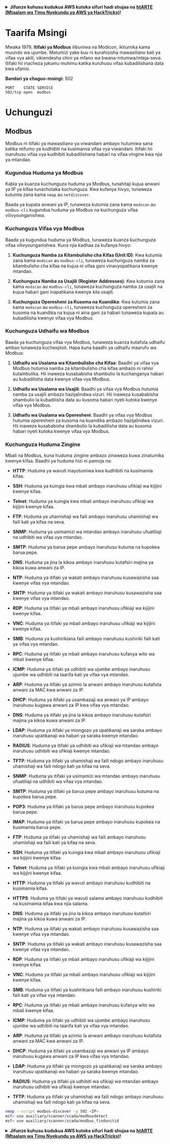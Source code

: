 <details>

<summary><strong>Jifunze kuhusu kudukua AWS kutoka sifuri hadi shujaa na</strong> <a href="https://training.hacktricks.xyz/courses/arte"><strong>htARTE (Mtaalam wa Timu Nyekundu ya AWS ya HackTricks)</strong></a><strong>!</strong></summary>

Njia nyingine za kusaidia HackTricks:

* Ikiwa unataka kuona **kampuni yako inatangazwa kwenye HackTricks** au **kupakua HackTricks kwa PDF** Angalia [**MPANGO WA KUJIUNGA**](https://github.com/sponsors/carlospolop)!
* Pata [**swag rasmi ya PEASS & HackTricks**](https://peass.creator-spring.com)
* Gundua [**The PEASS Family**](https://opensea.io/collection/the-peass-family), mkusanyiko wetu wa kipekee wa [**NFTs**](https://opensea.io/collection/the-peass-family)
* **Jiunge na** 💬 [**Kikundi cha Discord**](https://discord.gg/hRep4RUj7f) au [**kikundi cha telegram**](https://t.me/peass) au **tufuate** kwenye **Twitter** 🐦 [**@carlospolopm**](https://twitter.com/hacktricks_live)**.**
* **Shiriki mbinu zako za kudukua kwa kuwasilisha PRs kwenye** [**HackTricks**](https://github.com/carlospolop/hacktricks) na [**HackTricks Cloud**](https://github.com/carlospolop/hacktricks-cloud) repos za github.

</details>


# Taarifa Msingi

Mwaka 1979, **Itifaki ya Modbus** ilibuniwa na Modicon, ikitumika kama muundo wa ujumbe. Matumizi yake kuu ni kurahisisha mawasiliano kati ya vifaa vya akili, vikiendesha chini ya mfano wa bwana-mtumwa/mteja-seva. Itifaki hii inacheza jukumu muhimu katika kuruhusu vifaa kubadilishana data kwa ufanisi.

**Bandari ya chaguo-msingi:** 502
```
PORT    STATE SERVICE
502/tcp open  modbus
```
# Uchunguzi

## Modbus

Modbus ni itifaki ya mawasiliano ya viwandani ambayo hutumiwa sana katika mifumo ya kudhibiti na kusimamia vifaa vya viwandani. Itifaki hii inaruhusu vifaa vya kudhibiti kubadilishana habari na vifaa vingine kwa njia ya mtandao.

### Kugundua Huduma ya Modbus

Kabla ya kuanza kuchunguza huduma ya Modbus, tunahitaji kujua anwani ya IP ya kifaa tunachotaka kuchunguza. Kwa kufanya hivyo, tunaweza kutumia zana kama `nmap` au `netdiscover`.

Baada ya kupata anwani ya IP, tunaweza kutumia zana kama `modscan` au `modbus-cli` kugundua huduma ya Modbus na kuchunguza vifaa vilivyounganishwa.

### Kuchunguza Vifaa vya Modbus

Baada ya kugundua huduma ya Modbus, tunaweza kuanza kuchunguza vifaa vilivyounganishwa. Kuna njia kadhaa za kufanya hivyo:

1. **Kuchunguza Namba za Kitambulisho cha Kifaa (Unit ID)**: Kwa kutumia zana kama `modscan` au `modbus-cli`, tunaweza kuchunguza namba za kitambulisho cha kifaa na kujua ni vifaa gani vinavyopatikana kwenye mtandao.

2. **Kuchunguza Namba za Usajili (Register Addresses)**: Kwa kutumia zana kama `modscan` au `modbus-cli`, tunaweza kuchunguza namba za usajili na kujua habari gani inapatikana kwenye kila usajili.

3. **Kuchunguza Operesheni za Kusoma na Kuandika**: Kwa kutumia zana kama `modscan` au `modbus-cli`, tunaweza kuchunguza operesheni za kusoma na kuandika na kujua ni aina gani za habari tunaweza kupata au kubadilisha kwenye vifaa vya Modbus.

### Kuchunguza Udhaifu wa Modbus

Baada ya kuchunguza vifaa vya Modbus, tunaweza kuanza kutafuta udhaifu ambao tunaweza kuchexploit. Hapa kuna baadhi ya udhaifu maarufu wa Modbus:

1. **Udhaifu wa Usalama wa Kitambulisho cha Kifaa**: Baadhi ya vifaa vya Modbus hutumia namba za kitambulisho cha kifaa ambazo ni rahisi kutambulika. Hii inaweza kusababisha shambulio la kuchanganya habari au kubadilisha data kwenye vifaa vya Modbus.

2. **Udhaifu wa Usalama wa Usajili**: Baadhi ya vifaa vya Modbus hutumia namba za usajili ambazo hazijalindwa vizuri. Hii inaweza kusababisha shambulio la kubadilisha data au kusoma habari nyeti kutoka kwenye vifaa vya Modbus.

3. **Udhaifu wa Usalama wa Operesheni**: Baadhi ya vifaa vya Modbus hutumia operesheni za kusoma na kuandika ambazo hazijalindwa vizuri. Hii inaweza kusababisha shambulio la kubadilisha data au kusoma habari nyeti kutoka kwenye vifaa vya Modbus.

### Kuchunguza Huduma Zingine

Mbali na Modbus, kuna huduma zingine ambazo zinaweza kuwa zinatumika kwenye kifaa. Baadhi ya huduma hizi ni pamoja na:

- **HTTP**: Huduma ya wavuti inayotumiwa kwa kudhibiti na kusimamia kifaa.

- **SSH**: Huduma ya kuingia kwa mbali ambayo inaruhusu ufikiaji wa kijijini kwenye kifaa.

- **Telnet**: Huduma ya kuingia kwa mbali ambayo inaruhusu ufikiaji wa kijijini kwenye kifaa.

- **FTP**: Huduma ya uhamishaji wa faili ambayo inaruhusu uhamishaji wa faili kati ya kifaa na seva.

- **SNMP**: Huduma ya usimamizi wa mtandao ambayo inaruhusu ufuatiliaji na udhibiti wa vifaa vya mtandao.

- **SMTP**: Huduma ya barua pepe ambayo inaruhusu kutuma na kupokea barua pepe.

- **DNS**: Huduma ya jina la kikoa ambayo inaruhusu kutafsiri majina ya kikoa kuwa anwani za IP.

- **NTP**: Huduma ya itifaki ya wakati ambayo inaruhusu kusawazisha saa kwenye vifaa vya mtandao.

- **SNTP**: Huduma ya itifaki ya wakati ambayo inaruhusu kusawazisha saa kwenye vifaa vya mtandao.

- **RDP**: Huduma ya itifaki ya mbali ambayo inaruhusu ufikiaji wa kijijini kwenye kifaa.

- **VNC**: Huduma ya itifaki ya mbali ambayo inaruhusu ufikiaji wa kijijini kwenye kifaa.

- **SMB**: Huduma ya kushirikiana faili ambayo inaruhusu kushiriki faili kati ya vifaa vya mtandao.

- **RPC**: Huduma ya itifaki ya mbali ambayo inaruhusu kufanya wito wa mbali kwenye kifaa.

- **ICMP**: Huduma ya itifaki ya udhibiti wa ujumbe ambayo inaruhusu ujumbe wa udhibiti na taarifa kati ya vifaa vya mtandao.

- **ARP**: Huduma ya itifaki ya azimio la anwani ambayo inaruhusu kutafuta anwani za MAC kwa anwani za IP.

- **DHCP**: Huduma ya itifaki ya usambazaji wa anwani ya IP ambayo inaruhusu kugawa anwani za IP kwa vifaa vya mtandao.

- **DNS**: Huduma ya itifaki ya jina la kikoa ambayo inaruhusu kutafsiri majina ya kikoa kuwa anwani za IP.

- **LDAP**: Huduma ya itifaki ya miongozo ya upatikanaji wa saraka ambayo inaruhusu upatikanaji wa habari ya saraka kwenye mtandao.

- **RADIUS**: Huduma ya itifaki ya udhibiti wa ufikiaji wa mtandao ambayo inaruhusu udhibiti wa ufikiaji kwenye mtandao.

- **TFTP**: Huduma ya itifaki ya uhamishaji wa faili ndogo ambayo inaruhusu uhamishaji wa faili ndogo kati ya kifaa na seva.

- **SNMP**: Huduma ya itifaki ya usimamizi wa mtandao ambayo inaruhusu ufuatiliaji na udhibiti wa vifaa vya mtandao.

- **SMTP**: Huduma ya itifaki ya barua pepe ambayo inaruhusu kutuma na kupokea barua pepe.

- **POP3**: Huduma ya itifaki ya barua pepe ambayo inaruhusu kupokea barua pepe.

- **IMAP**: Huduma ya itifaki ya barua pepe ambayo inaruhusu kupokea na kusimamia barua pepe.

- **FTP**: Huduma ya itifaki ya uhamishaji wa faili ambayo inaruhusu uhamishaji wa faili kati ya kifaa na seva.

- **SSH**: Huduma ya itifaki ya kuingia kwa mbali ambayo inaruhusu ufikiaji wa kijijini kwenye kifaa.

- **Telnet**: Huduma ya itifaki ya kuingia kwa mbali ambayo inaruhusu ufikiaji wa kijijini kwenye kifaa.

- **HTTP**: Huduma ya itifaki ya wavuti ambayo inaruhusu kudhibiti na kusimamia kifaa.

- **HTTPS**: Huduma ya itifaki ya wavuti salama ambayo inaruhusu kudhibiti na kusimamia kifaa kwa njia salama.

- **DNS**: Huduma ya itifaki ya jina la kikoa ambayo inaruhusu kutafsiri majina ya kikoa kuwa anwani za IP.

- **NTP**: Huduma ya itifaki ya wakati ambayo inaruhusu kusawazisha saa kwenye vifaa vya mtandao.

- **SNTP**: Huduma ya itifaki ya wakati ambayo inaruhusu kusawazisha saa kwenye vifaa vya mtandao.

- **RDP**: Huduma ya itifaki ya mbali ambayo inaruhusu ufikiaji wa kijijini kwenye kifaa.

- **VNC**: Huduma ya itifaki ya mbali ambayo inaruhusu ufikiaji wa kijijini kwenye kifaa.

- **SMB**: Huduma ya itifaki ya kushirikiana faili ambayo inaruhusu kushiriki faili kati ya vifaa vya mtandao.

- **RPC**: Huduma ya itifaki ya mbali ambayo inaruhusu kufanya wito wa mbali kwenye kifaa.

- **ICMP**: Huduma ya itifaki ya udhibiti wa ujumbe ambayo inaruhusu ujumbe wa udhibiti na taarifa kati ya vifaa vya mtandao.

- **ARP**: Huduma ya itifaki ya azimio la anwani ambayo inaruhusu kutafuta anwani za MAC kwa anwani za IP.

- **DHCP**: Huduma ya itifaki ya usambazaji wa anwani ya IP ambayo inaruhusu kugawa anwani za IP kwa vifaa vya mtandao.

- **LDAP**: Huduma ya itifaki ya miongozo ya upatikanaji wa saraka ambayo inaruhusu upatikanaji wa habari ya saraka kwenye mtandao.

- **RADIUS**: Huduma ya itifaki ya udhibiti wa ufikiaji wa mtandao ambayo inaruhusu udhibiti wa ufikiaji kwenye mtandao.

- **TFTP**: Huduma ya itifaki ya uhamishaji wa faili ndogo ambayo inaruhusu uhamishaji wa faili ndogo kati ya kifaa na seva.
```bash
nmap --script modbus-discover -p 502 <IP>
msf> use auxiliary/scanner/scada/modbusdetect
msf> use auxiliary/scanner/scada/modbus_findunitid
```
<details>

<summary><strong>Jifunze kuhusu kudukua AWS kutoka sifuri hadi shujaa na</strong> <a href="https://training.hacktricks.xyz/courses/arte"><strong>htARTE (Mtaalam wa Timu Nyekundu ya AWS ya HackTricks)</strong></a><strong>!</strong></summary>

Njia nyingine za kusaidia HackTricks:

* Ikiwa unataka kuona **kampuni yako ikionekana kwenye HackTricks** au **kupakua HackTricks kwa muundo wa PDF** Angalia [**MPANGO WA KUJIUNGA**](https://github.com/sponsors/carlospolop)!
* Pata [**swag rasmi ya PEASS & HackTricks**](https://peass.creator-spring.com)
* Gundua [**The PEASS Family**](https://opensea.io/collection/the-peass-family), mkusanyiko wetu wa [**NFTs**](https://opensea.io/collection/the-peass-family) ya kipekee
* **Jiunge na** 💬 [**Kikundi cha Discord**](https://discord.gg/hRep4RUj7f) au [**kikundi cha telegram**](https://t.me/peass) au **tufuate** kwenye **Twitter** 🐦 [**@carlospolopm**](https://twitter.com/hacktricks_live)**.**
* **Shiriki mbinu zako za kudukua kwa kuwasilisha PRs kwenye** [**HackTricks**](https://github.com/carlospolop/hacktricks) na [**HackTricks Cloud**](https://github.com/carlospolop/hacktricks-cloud) repos za github.

</details>
